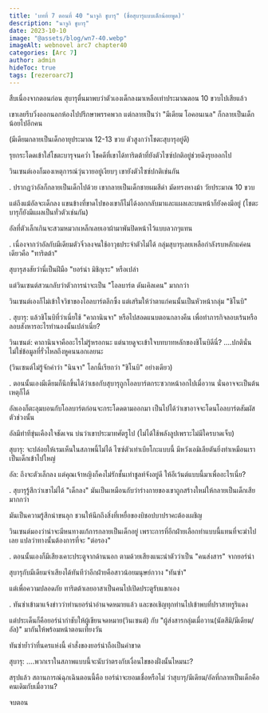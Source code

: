 ```yaml
---
title: 'บทที่ 7 ตอนที่ 40 "นาจูกิ ชูบารุ" (ชื่อสุบารุแบบเด็กน้อยพูด)'
description: "นาจูกิ ชูบารุ"
date: 2023-10-10
image: "@assets/blog/wn7-40.webp"
imageAlt: webnovel arc7 chapter40
categories: [Arc 7]
author: admin
hideToc: true
tags: [rezeroarc7]
---
```

สืบเนื่องจากตอนก่อน สุบารุตื่นมาพบว่าตัวเองเด็กลงมาเหลือเท่าประมาณตอน 10 ขวบไปเสียแล้ว

เขาเลยรีบวิ่งออกนอกห้องไปปรึกษาพรรคพวก แต่กลายเป็นว่า "มีเดียม โอคอนเนล" ก็กลายเป็นเด็กน้อยไปอีกคน

(มีเดียมกลายเป็นเด็กอายุประมาณ 12-13 ขวบ ตัวสูงกว่าโชตะสุบารุอยู่ดี)

รุยกระโดดเข้าใส่โชตะบารุจนคว่ำ โชคดีที่เขาได้ทาริตต้าที่ยังตัวไซซ์ปกติอยู่ช่วยดึงรุยออกไป

วินเซนต์เองก็มองเหตุการณ์วุ่นวายอยู่เงียบๆ เขายังตัวไซซ์ปกติเช่นกัน

.
ปรากฏว่าอัลก็กลายเป็นเด็กไปด้วย เขากลายเป็นเด็กชายผมสีดำ มัดทรงหางม้า วัยประมาณ 10 ขวบ

แต่ถึงแม้อัลจะเด็กลง แขนข้างที่ขาดไปของเขาก็ไม่ได้งอกกลับมาและแผลเละบนหน้าก็ยังคงมีอยู่ (โชตะบารุก็ยังมีแผลเป็นทั่วตัวเช่นกัน)

อัลที่ตัวเล็กเกินจะสวมหมวกเหล็กเลยเอาผ้ามาพันปิดหน้าไว้แบบลวกๆแทน

.
เนื่องจากว่าอัลกับมีเดียมตัวจิ๋วลงจนใช้อาวุธประจำตัวไม่ได้ กลุ่มสุบารุเลยเหลือกำลังรบหลักแค่คนเดียวคือ "ทาริตต้า"

สุบารุสงสัยว่านี่เป็นฝีมือ "ยอร์น่า มิชิกุเระ" หรือเปล่า

แต่วินเซนต์สวนกลับว่าตัวการน่าจะเป็น "โอลบาร์ต ดันเคิลเคน" มากกว่า

วินเซนต์เองก็ไม่เข้าใจวิชาของโอลบาร์ตลึกซึ้ง แต่เสริมให้ว่าตาแก่คนนั้นเป็นหัวหน้ากลุ่ม "ชิโนบิ"

.
สุบารุ: แล้วชิโนบิที่ว่าเนี่ยใช้ "คาถานินจา" หรือไปสอดแนบตอนกลางคืน เพื่อทำภารกิจลอบเร้นหรือลอบสังหารอะไรทำนองนั้นเปล่าเนี่ย?

วินเซนต์: คาถานินจาคืออะไรไม่รู้หรอกนะ แต่นายดูจะเข้าใจบทบาทหลักของชิโนบิดีนี่? ....ปกตินั่นไม่ใช่ข้อมูลที่รั่วไหลถึงหูคนนอกเลยนะ

(วินเซนต์ไม่รู้จักคำว่า "นินจา" โลกนี้เรียกว่า "ชิโนบิ" อย่างเดียว)

.
ตอนนั้นเองมีเดียมก็นึกขึ้นได้ว่าเธอกับสุบารุถูกโอลบาร์ตกระซวกหน้าอกไปเมื่อวาน นั่นอาจจะเป็นต้นเหตุก็ได้

อัลเองก็ตะลุมบอนกับโอลบาร์ตก่อนจะกระโดดตามออกมา เป็นไปได้ว่าเขาอาจจะโดนโอลบาร์ตสัมผัสตัวช่วงนั้น

อัลมีท่าทีขุ่นเคืองใจชัดเจน บ่นว่าเขาประมาทศัตรูไป (ไม่ได้ใช้พลังลูปเพราะไม่มีใครบาดเจ็บ)​

สุบารุ: จะปล่อยให้เรมเห็นในสภาพนี้ไม่ได้ ไซซ์ตัวเท่าเบียโกะแบบนี้ มีหวังเอมิเลียตันยิ่งทำเหมือนเราเป็นเด็กเข้าไปใหญ่

อัล: ถึงจะตัวเล็กลง แต่คุณเจ้าหญิงก็คงไม่รักชั้นเท่าชูลท์จังอยู่ดี ให้อีเว้นต์แบบนี้มาเพื่ออะไรเนี่ย?

.
สุบารุรู้สึกว่าเขาไม่ได้ "เด็กลง" มันเป็นเหมือนกับว่าร่างกายของเขาถูกสร้างใหม่ให้กลายเป็นเด็กเสียมากกว่า

มันเป็นความรู้สึกน่าขนลุก ชวนให้นึกถึงสิ่งที่เหยื่อของบิชอปบาปราคะต้องเผชิญ

วินเซนต์มองว่าน่าจะมีหนทางแก้การกลายเป็นเด็กอยู่ เพราะการที่อีกฝ่ายเลือกทำแบบนี้แทนที่จะฆ่าไปเลย แปลว่าทางนั้นต้องการที่จะ "ต่อรอง"

.
ตอนนั้นเองก็มีเสียงเคาะประตูจากด้านนอก ตามด้วยเสียงแนะนำตัวว่าเป็น "คนส่งสาร" จากยอร์น่า

สุบารุกับมีเดียมจำเสียงได้ทันทีว่าอีกฝ่ายคือสาวน้อยมนุษย์กวาง "ทันซ่า"

แต่เพื่อความปลอดภัย ทาริตต้าเลยอาสาเป็นคนไปเปิดประตูรับแขกเอง

.
ทันซ่าเข้ามาแจ้งข่าวว่าท่านยอร์น่าอ่านจดหมายแล้ว และขอเชิญทุกท่านไปเข้าพบที่ปราสาทรูริแดง

แต่ประเด็นก็คือยอร์น่ากำชับให้ผู้เขียนจดหมาย(วินเซนต์) กับ "ผู้ส่งสารกลุ่มเมื่อวาน(นัตสึมิ/มีเดียม/อัล)​" มากันให้พร้อมหน้าตอนเที่ยงวัน

ทันซ่าย้ำว่าที่นครแห่งนี้ คำสั่งของยอร์น่าถือเป็นคำขาด

สุบารุ: ....พวกเราในสภาพแบบนี้จะนับว่าตรงกับเงื่อนไขของฝั่งนั้นไหมนะ?

สรุปแล้ว สถานการณ์ฉุกเฉินตอนนี้คือ ยอร์น่าจะยอมเชื่อหรือไม่ ว่าสุบารุ/มีเดียม/อัลที่กลายเป็นเด็กคือคนเดิมกับเมื่อวาน?

จบตอน

